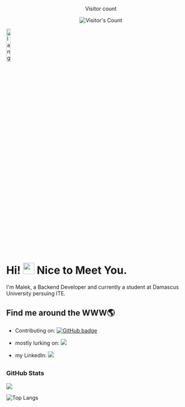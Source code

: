 <div align="center"> 
  <p>Visitor count</p>
  <img src="https://profile-counter.glitch.me/{USERNAME}/count.svg" alt="Visitor's Count" />
</div>

<p align="left"><img width=15%" src="https://github.com/alansmathew/alansmathew/raw/master/lang.gif" alt="lang image here" /></p>

# Hi! <img src="https://media.giphy.com/media/hvRJCLFzcasrR4ia7z/giphy.gif" width="30px"> Nice to Meet You.

I'm Malek, a Backend Developer and currently a student at Damascus University persuing ITE.



## Find me around the WWW🌎

<p align="center">
  
  
- Contributing on: <a href="https://github.com/NonSense-U?tab=followers" target="_blank">
    <img src="https://img.shields.io/github/followers/NonSense-U?tab=followers?label=blue&logo=github&style=for-the-badge" alt="GitHub badge" />
  </a>


- mostly lurking on: <a href="http://x.com/MalekRostum" target="_blank">
    <img src="https://img.shields.io/badge/X-Follow-blue?logo=twitter&style=social" />
  </a>

- my LinkedIn: <a href="https://www.linkedin.com/in/malek-rostum/" target="_blank">
    <img src="https://img.shields.io/badge/LinkedIn-Connect-blue?logo=linkedin&logoColor=white&style=for-the-badge" />
  </a>

</p>



## <h3 align="left">GitHub Stats</h3>

<a href="">
  <img align="centre" src="https://github-readme-stats.vercel.app/api?username=NonSense-U&count_private=true&include_all_commits=true&show_icons=true&title_color=007bff&text_color=e7e7e7&icon_color=007bff&bg_color=171c28" />
<a />
  
![Top Langs](https://github-readme-stats.vercel.app/api/top-langs/?username=NonSense-U&layout=compact&title_color=007bff&text_color=e7e7e7&icon_color=007bff&bg_color=171c28)



